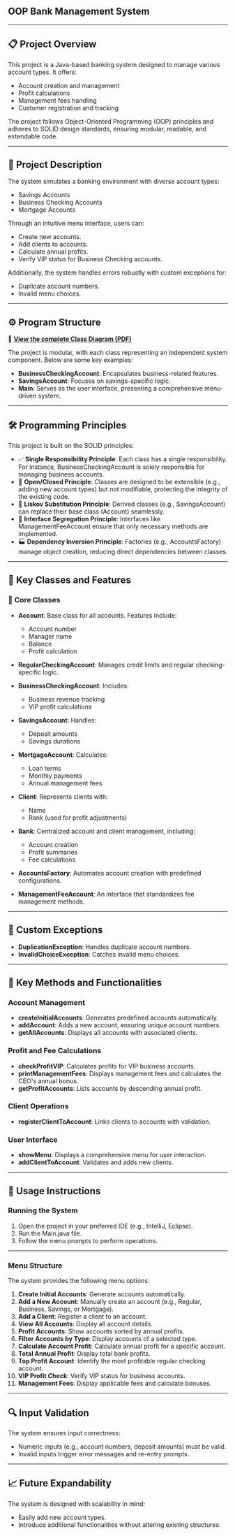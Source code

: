 ## OOP Bank Management System
---

## **📋 Project Overview**
This project is a Java-based banking system designed to manage various account types. It offers:  
- Account creation and management  
- Profit calculations  
- Management fees handling  
- Customer registration and tracking  

The project follows Object-Oriented Programming (OOP) principles and adheres to SOLID design standards, ensuring modular, readable, and extendable code.

---

## **📄 Project Description**
The system simulates a banking environment with diverse account types:  
- Savings Accounts  
- Business Checking Accounts  
- Mortgage Accounts  

Through an intuitive menu interface, users can:  
- Create new accounts.  
- Add clients to accounts.  
- Calculate annual profits.  
- Verify VIP status for Business Checking accounts.  

Additionally, the system handles errors robustly with custom exceptions for:  
- Duplicate account numbers.  
- Invalid menu choices.

---

## **⚙️ Program Structure**  
📄 **[View the complete Class Diagram (PDF)](Class%20diagram.pdf)**  

The project is modular, with each class representing an independent system component. Below are some key examples:  
- **BusinessCheckingAccount**: Encapsulates business-related features.  
- **SavingsAccount**: Focuses on savings-specific logic.  
- **Main**: Serves as the user interface, presenting a comprehensive menu-driven system.

---

## **🛠️ Programming Principles**  
This project is built on the SOLID principles:  
- ✅ **Single Responsibility Principle**: Each class has a single responsibility. For instance, BusinessCheckingAccount is solely responsible for managing business accounts.  
- 🔄 **Open/Closed Principle**: Classes are designed to be extensible (e.g., adding new account types) but not modifiable, protecting the integrity of the existing code.  
- 🔄 **Liskov Substitution Principle**: Derived classes (e.g., SavingsAccount) can replace their base class (Account) seamlessly.  
- 📏 **Interface Segregation Principle**: Interfaces like ManagementFeeAccount ensure that only necessary methods are implemented.  
- 🏭 **Dependency Inversion Principle**: Factories (e.g., AccountsFactory) manage object creation, reducing direct dependencies between classes.

---

## **🏦 Key Classes and Features**

### 🔑 **Core Classes**  
- **Account**: Base class for all accounts. Features include:  
  - Account number  
  - Manager name  
  - Balance  
  - Profit calculation  

- **RegularCheckingAccount**: Manages credit limits and regular checking-specific logic.  
- **BusinessCheckingAccount**: Includes:  
  - Business revenue tracking  
  - VIP profit calculations  
- **SavingsAccount**: Handles:  
  - Deposit amounts  
  - Savings durations  
- **MortgageAccount**: Calculates:  
  - Loan terms  
  - Monthly payments  
  - Annual management fees  
- **Client**: Represents clients with:  
  - Name  
  - Rank (used for profit adjustments)  
- **Bank**: Centralized account and client management, including:  
  - Account creation  
  - Profit summaries  
  - Fee calculations  
- **AccountsFactory**: Automates account creation with predefined configurations.  
- **ManagementFeeAccount**: An interface that standardizes fee management methods.

---

## **🔔 Custom Exceptions**
- **DuplicationException**: Handles duplicate account numbers.  
- **InvalidChoiceException**: Catches invalid menu choices.

---

## **🔧 Key Methods and Functionalities**

### **Account Management**  
- **createInitialAccounts**: Generates predefined accounts automatically.  
- **addAccount**: Adds a new account, ensuring unique account numbers.  
- **getAllAccounts**: Displays all accounts with associated clients.  

### **Profit and Fee Calculations**  
- **checkProfitVIP**: Calculates profits for VIP business accounts.  
- **printManagementFees**: Displays management fees and calculates the CEO's annual bonus.  
- **getProfitAccounts**: Lists accounts by descending annual profit.  

### **Client Operations**  
- **registerClientToAccount**: Links clients to accounts with validation.  

### **User Interface**  
- **showMenu**: Displays a comprehensive menu for user interaction.  
- **addClientToAccount**: Validates and adds new clients.

---

## **🚀 Usage Instructions**

### **Running the System**  
1. Open the project in your preferred IDE (e.g., IntelliJ, Eclipse).  
2. Run the Main.java file.  
3. Follow the menu prompts to perform operations.  

---

### **Menu Structure**  
The system provides the following menu options:  
1. **Create Initial Accounts**: Generate accounts automatically.  
2. **Add a New Account**: Manually create an account (e.g., Regular, Business, Savings, or Mortgage).  
3. **Add a Client**: Register a client to an account.  
4. **View All Accounts**: Display all account details.  
5. **Profit Accounts**: Show accounts sorted by annual profits.  
6. **Filter Accounts by Type**: Display accounts of a selected type.  
7. **Calculate Account Profit**: Calculate annual profit for a specific account.  
8. **Total Annual Profit**: Display total bank profits.  
9. **Top Profit Account**: Identify the most profitable regular checking account.  
10. **VIP Profit Check**: Verify VIP status for business accounts.  
11. **Management Fees**: Display applicable fees and calculate bonuses.

---

## **🔍 Input Validation**  
The system ensures input correctness:  
- Numeric inputs (e.g., account numbers, deposit amounts) must be valid.  
- Invalid inputs trigger error messages and re-entry prompts.

---

## **📈 Future Expandability**  
The system is designed with scalability in mind:  
- Easily add new account types.  
- Introduce additional functionalities without altering existing structures.
